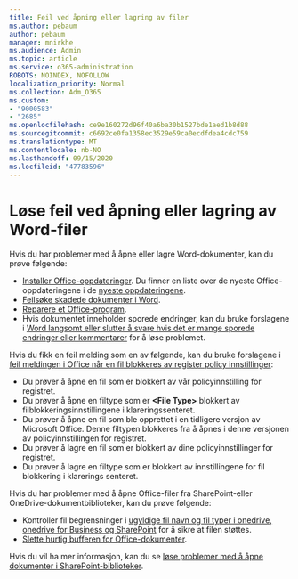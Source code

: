 ```yaml
---
title: Feil ved åpning eller lagring av filer
ms.author: pebaum
author: pebaum
manager: mnirkhe
ms.audience: Admin
ms.topic: article
ms.service: o365-administration
ROBOTS: NOINDEX, NOFOLLOW
localization_priority: Normal
ms.collection: Adm_O365
ms.custom:
- "9000583"
- "2685"
ms.openlocfilehash: ce9e160272d96f40a6ba30b1527bde1aed1b8d88
ms.sourcegitcommit: c6692ce0fa1358ec3529e59ca0ecdfdea4cdc759
ms.translationtype: MT
ms.contentlocale: nb-NO
ms.lasthandoff: 09/15/2020
ms.locfileid: "47783596"
---
```

# <a name="resolve-errors-opening-or-saving-word-files"></a>Løse feil ved åpning eller lagring av Word-filer

Hvis du har problemer med å åpne eller lagre Word-dokumenter, kan du prøve følgende:

- [Installer Office-oppdateringer](https://support.office.com/article/2ab296f3-7f03-43a2-8e50-46de917611c5). Du finner en liste over de nyeste Office-oppdateringene i de [nyeste oppdateringene](https://docs.microsoft.com/officeupdates/office-updates-msi).
- [Feilsøke skadede dokumenter i Word](https://docs.microsoft.com/office/troubleshoot/word/damaged-documents-in-word).
- [Reparere et Office-program](https://support.office.com/Article/Repair-an-Office-application-7821d4b6-7c1d-4205-aa0e-a6b40c5bb88b).
- Hvis dokumentet inneholder sporede endringer, kan du bruke forslagene i [Word langsomt eller slutter å svare hvis det er mange sporede endringer eller kommentarer](https://docs.microsoft.com/office/troubleshoot/word/word-stops-responding) for å løse problemet.

Hvis du fikk en feil melding som en av følgende, kan du bruke forslagene i [feil meldingen i Office når en fil blokkeres av register policy innstillinger](https://docs.microsoft.com/office/troubleshoot/settings/file-blocked-in-office):

- Du prøver å åpne en fil som er blokkert av vår policyinnstilling for registret.
- Du prøver å åpne en filtype som er **\<File Type\>** blokkert av filblokkeringsinnstillingene i klareringssenteret.
- Du prøver å åpne en fil som ble opprettet i en tidligere versjon av Microsoft Office. Denne filtypen blokkeres fra å åpnes i denne versjonen av policyinnstillingen for registret.
- Du prøver å lagre en fil som er blokkert av dine policyinnstillinger for registret.
- Du prøver å lagre en filtype som er blokkert av innstillingene for fil blokkering i klarerings senteret.

Hvis du har problemer med å åpne Office-filer fra SharePoint-eller OneDrive-dokumentbiblioteker, kan du prøve følgende:

- Kontroller fil begrensninger i [ugyldige fil navn og fil typer i onedrive, onedrive for Business og SharePoint](https://support.office.com/article/64883a5d-228e-48f5-b3d2-eb39e07630fa) for å sikre at filen støttes. 
- [Slette hurtig bufferen for Office-dokumenter](https://support.office.com/article/b1d3765e-d71b-4bb8-99ca-acd22c42995d
). 

Hvis du vil ha mer informasjon, kan du se [løse problemer med å åpne dokumenter i SharePoint-biblioteker](https://support.office.com/article/31329fa1-4ad0-47fc-95d8-bb0c5b12a536).